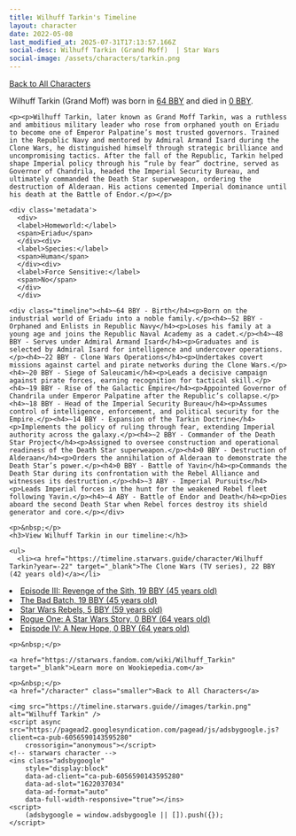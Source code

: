```yaml
---
title: Wilhuff Tarkin's Timeline
layout: character
date: 2022-05-08
last_modified_at: 2025-07-31T17:13:57.166Z
social-desc: Wilhuff Tarkin (Grand Moff)  | Star Wars
social-image: /assets/characters/tarkin.png
---
```

<a href="/character" class="smaller">Back to All Characters</a>

<div class="character-profile container">
  <div class="col-10">
    <p>
    Wilhuff Tarkin (Grand Moff)     was born in <a href="https://timeline.starwars.guide/character/Wilhuff Tarkin?year=-64" target="_blank">64 BBY</a> and died in <a href="https://timeline.starwars.guide/character/Wilhuff Tarkin?year=0" target="_blank">0 BBY</a>.        
    </p>

    <p><p>Wilhuff Tarkin, later known as Grand Moff Tarkin, was a ruthless and ambitious military leader who rose from orphaned youth on Eriadu to become one of Emperor Palpatine’s most trusted governors. Trained in the Republic Navy and mentored by Admiral Armand Isard during the Clone Wars, he distinguished himself through strategic brilliance and uncompromising tactics. After the fall of the Republic, Tarkin helped shape Imperial policy through his “rule by fear” doctrine, served as Governor of Chandrila, headed the Imperial Security Bureau, and ultimately commanded the Death Star superweapon, ordering the destruction of Alderaan. His actions cemented Imperial dominance until his death at the Battle of Endor.</p></p>
    
    <div class='metadata'>
      <div>
      <label>Homeworld:</label>
      <span>Eriadu</span>
      </div><div>
      <label>Species:</label>
      <span>Human</span>
      </div><div>
      <label>Force Sensitive:</label>
      <span>No</span>
      </div>
      </div>

    <div class="timeline"><h4>~64 BBY - Birth</h4><p>Born on the industrial world of Eriadu into a noble family.</p><h4>~52 BBY - Orphaned and Enlists in Republic Navy</h4><p>Loses his family at a young age and joins the Republic Naval Academy as a cadet.</p><h4>~48 BBY - Serves under Admiral Armand Isard</h4><p>Graduates and is selected by Admiral Isard for intelligence and undercover operations.</p><h4>~22 BBY - Clone Wars Operations</h4><p>Undertakes covert missions against cartel and pirate networks during the Clone Wars.</p><h4>~20 BBY - Siege of Saleucami</h4><p>Leads a decisive campaign against pirate forces, earning recognition for tactical skill.</p><h4>~19 BBY - Rise of the Galactic Empire</h4><p>Appointed Governor of Chandrila under Emperor Palpatine after the Republic’s collapse.</p><h4>~18 BBY - Head of the Imperial Security Bureau</h4><p>Assumes control of intelligence, enforcement, and political security for the Empire.</p><h4>~14 BBY - Expansion of the Tarkin Doctrine</h4><p>Implements the policy of ruling through fear, extending Imperial authority across the galaxy.</p><h4>~2 BBY - Commander of the Death Star Project</h4><p>Assigned to oversee construction and operational readiness of the Death Star superweapon.</p><h4>0 BBY - Destruction of Alderaan</h4><p>Orders the annihilation of Alderaan to demonstrate the Death Star’s power.</p><h4>0 BBY - Battle of Yavin</h4><p>Commands the Death Star during its confrontation with the Rebel Alliance and witnesses its destruction.</p><h4>~3 ABY - Imperial Pursuits</h4><p>Leads Imperial forces in the hunt for the weakened Rebel fleet following Yavin.</p><h4>~4 ABY - Battle of Endor and Death</h4><p>Dies aboard the second Death Star when Rebel forces destroy its shield generator and core.</p></div>
    
    <p>&nbsp;</p>
    <h3>View Wilhuff Tarkin in our timeline:</h3>

    <ul>
      <li><a href="https://timeline.starwars.guide/character/Wilhuff Tarkin?year=-22" target="_blank">The Clone Wars (TV series), 22 BBY (42 years old)</a></li>
  <li><a href="https://timeline.starwars.guide/character/Wilhuff Tarkin?year=-19" target="_blank">Episode III: Revenge of the Sith, 19 BBY (45 years old)</a></li>
  <li><a href="https://timeline.starwars.guide/character/Wilhuff Tarkin?year=-19" target="_blank">The Bad Batch, 19 BBY (45 years old)</a></li>
  <li><a href="https://timeline.starwars.guide/character/Wilhuff Tarkin?year=-5" target="_blank">Star Wars Rebels, 5 BBY (59 years old)</a></li>
  <li><a href="https://timeline.starwars.guide/character/Wilhuff Tarkin?year=0" target="_blank">Rogue One: A Star Wars Story, 0 BBY (64 years old)</a></li>
  <li><a href="https://timeline.starwars.guide/character/Wilhuff Tarkin?year=0" target="_blank">Episode IV: A New Hope, 0 BBY (64 years old)</a></li>
    </ul>

    <p>&nbsp;</p>

    <a href="https://starwars.fandom.com/wiki/Wilhuff_Tarkin" target="_blank">Learn more on Wookiepedia.com</a>

    <p>&nbsp;</p>
    <a href="/character" class="smaller">Back to All Characters</a>
  </div>
  <div class="character_image col-2">
    
    <img src="https://timeline.starwars.guide//images/tarkin.png" alt="Wilhuff Tarkin" />
    <script async src="https://pagead2.googlesyndication.com/pagead/js/adsbygoogle.js?client=ca-pub-6056590143595280"
        crossorigin="anonymous"></script>
    <!-- starwars character -->
    <ins class="adsbygoogle"
        style="display:block"
        data-ad-client="ca-pub-6056590143595280"
        data-ad-slot="1622037034"
        data-ad-format="auto"
        data-full-width-responsive="true"></ins>
    <script>
        (adsbygoogle = window.adsbygoogle || []).push({});
    </script>
  </div>
</div>
